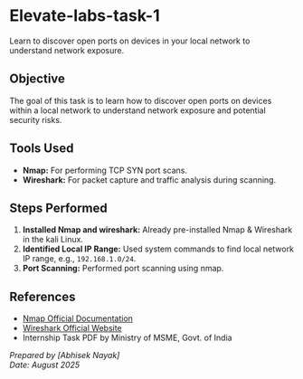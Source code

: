 # Elevate-labs-task-1
Learn to discover open ports on devices in your local network to understand network exposure. 

## Objective
The goal of this task is to learn how to discover open ports on devices within a local network to understand network exposure and potential security risks.


## Tools Used  
- **Nmap:** For performing TCP SYN port scans.  
- **Wireshark:** For packet capture and traffic analysis during scanning.  

  
## Steps Performed  
1. **Installed Nmap and wireshark:**  Already pre-installed Nmap & Wireshark in the kali Linux.
2. **Identified Local IP Range:** Used system commands to find local network IP range, e.g., `192.168.1.0/24`.
3. **Port Scanning:** Performed port scanning using nmap.

## References  
- [Nmap Official Documentation](https://nmap.org/)  
- [Wireshark Official Website](https://www.wireshark.org/)  
- Internship Task PDF by Ministry of MSME, Govt. of India  








*Prepared by [Abhisek Nayak]*  
*Date: August 2025*


